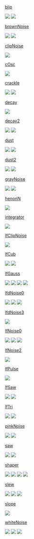 [blip](?t=hsc3&e=Help/UGen/blip.help.hs)

![](sw/hsc3/Help/Svg/blip.0.svg)
![](sw/hsc3/Help/Svg/blip.1.svg)

[brownNoise](?t=hsc3&e=Help/UGen/brownNoise.help.hs)

![](sw/hsc3/Help/Svg/brownNoise.0.svg)
![](sw/hsc3/Help/Svg/brownNoise.1.svg)

[clipNoise](?t=hsc3&e=Help/UGen/clipNoise.help.hs)

![](sw/hsc3/Help/Svg/clipNoise.0.svg)

[cOsc](?t=hsc3&e=Help/UGen/cOsc.help.hs)

![](sw/hsc3/Help/Svg/cOsc.0.svg)

[crackle](?t=hsc3&e=Help/UGen/crackle.help.hs)

![](sw/hsc3/Help/Svg/crackle.0.svg)
![](sw/hsc3/Help/Svg/crackle.1.svg)

[decay](?t=hsc3&e=Help/UGen/decay.help.hs)

![](sw/hsc3/Help/Svg/decay.0.svg)

[decay2](?t=hsc3&e=Help/UGen/decay2.help.hs)

![](sw/hsc3/Help/Svg/decay2.0.svg)
![](sw/hsc3/Help/Svg/decay2.1.svg)

[dust](?t=hsc3&e=Help/UGen/dust.help.hs)

![](sw/hsc3/Help/Svg/dust.0.svg)
![](sw/hsc3/Help/Svg/dust.1.svg)

[dust2](?t=hsc3&e=Help/UGen/dust2.help.hs)

![](sw/hsc3/Help/Svg/dust2.0.svg)
![](sw/hsc3/Help/Svg/dust2.1.svg)

[grayNoise](?t=hsc3&e=Help/UGen/grayNoise.help.hs)

![](sw/hsc3/Help/Svg/grayNoise.0.svg)
![](sw/hsc3/Help/Svg/grayNoise.1.svg)

[henonN](?t=hsc3&e=Help/UGen/henonN.help.hs)

![](sw/hsc3/Help/Svg/henonN.0.svg)

[integrator](?t=hsc3&e=Help/UGen/integrator.help.hs)

![](sw/hsc3/Help/Svg/integrator.0.svg)

[lfClipNoise](?t=hsc3&e=Help/UGen/lfClipNoise.help.hs)

![](sw/hsc3/Help/Svg/lfClipNoise.0.svg)

[lfCub](?t=hsc3&e=Help/UGen/lfCub.help.hs)

![](sw/hsc3/Help/Svg/lfCub.0.svg)
![](sw/hsc3/Help/Svg/lfCub.1.svg)

[lfGauss](?t=hsc3&e=Help/UGen/lfGauss.help.hs)

![](sw/hsc3/Help/Svg/lfGauss.0.svg)
![](sw/hsc3/Help/Svg/lfGauss.1.svg)
![](sw/hsc3/Help/Svg/lfGauss.2.svg)
![](sw/hsc3/Help/Svg/lfGauss.3.svg)

[lfdNoise0](?t=hsc3&e=Help/UGen/lfdNoise0.help.hs)

![](sw/hsc3/Help/Svg/lfdNoise0.0.svg)
![](sw/hsc3/Help/Svg/lfdNoise0.1.svg)
![](sw/hsc3/Help/Svg/lfdNoise0.2.svg)

[lfdNoise3](?t=hsc3&e=Help/UGen/lfdNoise3.help.hs)

![](sw/hsc3/Help/Svg/lfdNoise3.0.svg)

[lfNoise0](?t=hsc3&e=Help/UGen/lfNoise0.help.hs)

![](sw/hsc3/Help/Svg/lfNoise0.0.svg)
![](sw/hsc3/Help/Svg/lfNoise0.1.svg)
![](sw/hsc3/Help/Svg/lfNoise0.2.svg)

[lfNoise2](?t=hsc3&e=Help/UGen/lfNoise2.help.hs)

![](sw/hsc3/Help/Svg/lfNoise2.0.svg)

[lfPulse](?t=hsc3&e=Help/UGen/lfPulse.help.hs)

![](sw/hsc3/Help/Svg/lfPulse.0.svg)

[lfSaw](?t=hsc3&e=Help/UGen/lfSaw.help.hs)

![](sw/hsc3/Help/Svg/lfSaw.0.svg)
![](sw/hsc3/Help/Svg/lfSaw.1.svg)

[lfTri](?t=hsc3&e=Help/UGen/lfTri.help.hs)

![](sw/hsc3/Help/Svg/lfTri.0.svg)
![](sw/hsc3/Help/Svg/lfTri.1.svg)

[pinkNoise](?t=hsc3&e=Help/UGen/pinkNoise.help.hs)

![](sw/hsc3/Help/Svg/pinkNoise.0.svg)
![](sw/hsc3/Help/Svg/pinkNoise.1.svg)

[saw](?t=hsc3&e=Help/UGen/saw.help.hs)

![](sw/hsc3/Help/Svg/saw.0.svg)
![](sw/hsc3/Help/Svg/saw.1.svg)

[shaper](?t=hsc3&e=Help/UGen/shaper.help.hs)

![](sw/hsc3/Help/Svg/shaper.0.svg)
![](sw/hsc3/Help/Svg/shaper.1.svg)
![](sw/hsc3/Help/Svg/shaper.2.svg)
![](sw/hsc3/Help/Svg/shaper.3.svg)

[slew](?t=hsc3&e=Help/UGen/slew.help.hs)

![](sw/hsc3/Help/Svg/slew.0.svg)
![](sw/hsc3/Help/Svg/slew.1.svg)
![](sw/hsc3/Help/Svg/slew.2.svg)

[slope](?t=hsc3&e=Help/UGen/slope.help.hs)

![](sw/hsc3/Help/Svg/slope.0.svg)

[whiteNoise](?t=hsc3&e=Help/UGen/whiteNoise.help.hs)

![](sw/hsc3/Help/Svg/whiteNoise.0.svg)
![](sw/hsc3/Help/Svg/whiteNoise.1.svg)
![](sw/hsc3/Help/Svg/whiteNoise.2.svg)
